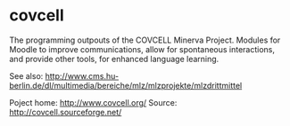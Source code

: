 covcell
=======

The programming outpouts of the COVCELL Minerva Project. Modules for Moodle to improve communications, allow for spontaneous interactions, and provide other tools, for enhanced language learning. 

See also:
http://www.cms.hu-berlin.de/dl/multimedia/bereiche/mlz/mlzprojekte/mlzdrittmittel

Poject home:
http://www.covcell.org/
Source:
http://covcell.sourceforge.net/
